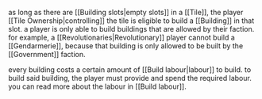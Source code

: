 as long as there are [[Building slots|empty slots]] in a [[Tile]], the player [[Tile Ownership|controlling]] the tile is eligible to build a [[Building]] in that slot.
a player is only able to build buildings that are allowed by their faction. for example, a [[Revolutionaries|Revolutionary]] player cannot build a [[Gendarmerie]], because that building is only allowed to be built by the [[Government]] faction.

every building costs a certain amount of [[Build labour|labour]] to build. to build said building, the player must provide and spend the required labour. you can read more about the labour in [[Build labour]].

